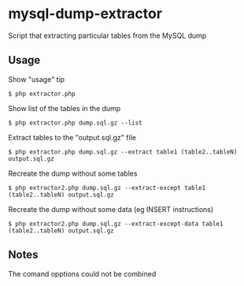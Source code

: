 # mysql-dump-extractor
Script that extracting particular tables from the MySQL dump

## Usage

Show "usage" tip
```
$ php extractor.php
```

Show list of the tables in the dump
```
$ php extractor.php dump.sql.gz --list
```

Extract tables to the "output.sql.gz" file
```
$ php extractor.php dump.sql.gz --extract table1 (table2..tableN) output.sql.gz
```

Recreate the dump without some tables
```
$ php extractor2.php dump.sql.gz --extract-except table1 (table2..tableN) output.sql.gz
```

Recreate the dump without some data (eg INSERT instructions)
```
$ php extractor2.php dump.sql.gz --extract-except-data table1 (table2..tableN) output.sql.gz
```

## Notes

The comand opptions could not be combined
